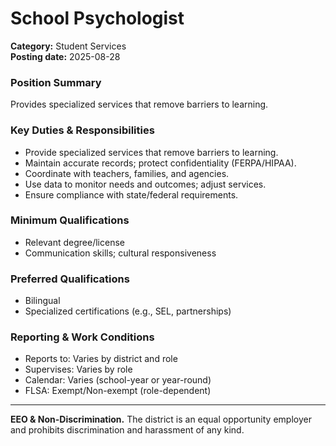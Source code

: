 # School Psychologist

**Category:** Student Services  
**Posting date:** 2025-08-28

### Position Summary

Provides specialized services that remove barriers to learning.

### Key Duties & Responsibilities
- Provide specialized services that remove barriers to learning.
- Maintain accurate records; protect confidentiality (FERPA/HIPAA).
- Coordinate with teachers, families, and agencies.
- Use data to monitor needs and outcomes; adjust services.
- Ensure compliance with state/federal requirements.

### Minimum Qualifications
- Relevant degree/license
- Communication skills; cultural responsiveness

### Preferred Qualifications
- Bilingual
- Specialized certifications (e.g., SEL, partnerships)

### Reporting & Work Conditions
- Reports to: Varies by district and role
- Supervises: Varies by role
- Calendar: Varies (school-year or year-round)
- FLSA: Exempt/Non-exempt (role-dependent)

---
**EEO & Non-Discrimination.** The district is an equal opportunity employer and prohibits discrimination and harassment of any kind.
